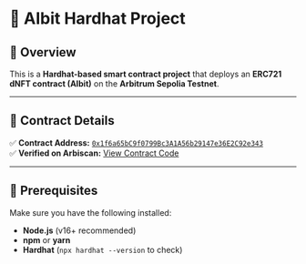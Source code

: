 # 🚀 AIbit Hardhat Project

## 📜 Overview
This is a **Hardhat-based smart contract project** that deploys an **ERC721 dNFT contract (AIbit)** on the **Arbitrum Sepolia Testnet**.

---

## 🔹 Contract Details
✅ **Contract Address:** [`0x1f6a65bC9f0799Bc3A1A56b29147e36E2C92e343`](https://sepolia.arbiscan.io/address/0x6DdDbf5f6276aD94C0625C0400659A240d5D920B)  
✅ **Verified on Arbiscan:** [View Contract Code](https://sepolia.arbiscan.io/address/0x6DdDbf5f6276aD94C0625C0400659A240d5D920B)  

---

## 🔹 Prerequisites
Make sure you have the following installed:
- **Node.js** (v16+ recommended)
- **npm** or **yarn**
- **Hardhat** (`npx hardhat --version` to check)





